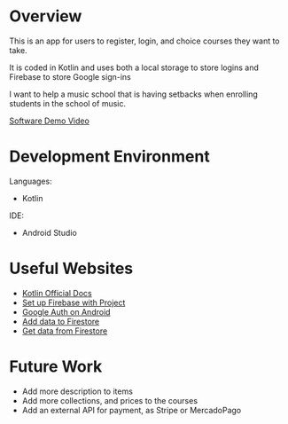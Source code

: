 # Overview

This is an app for users to register, login, and choice courses they want to take.

It is coded in Kotlin and uses both a local storage to store logins and Firebase to store Google sign-ins

I want to help a music school that is having setbacks when enrolling students in the school of music.

[Software Demo Video](https://www.loom.com/share/4de36051e9404fdbaae64440bc3c0a29?sid=5f5dd014-c625-45f7-983f-bdb8af1d7364)

# Development Environment

Languages:
- Kotlin

IDE: 
- Android Studio

# Useful Websites

- [Kotlin Official Docs](https://kotlinlang.org/docs/getting-started.html)
- [Set up Firebase with Project](https://firebase.google.com/docs/android/setup)
- [Google Auth on Android](https://firebase.google.com/docs/auth/android/google-signin)
- [Add data to Firestore](https://firebase.google.com/docs/firestore/manage-data/add-data)
- [Get data from Firestore](https://firebase.google.com/docs/firestore/query-data/get-data)

# Future Work

- Add more description to items
- Add more collections, and prices to the courses
- Add an external API for payment, as Stripe or MercadoPago
